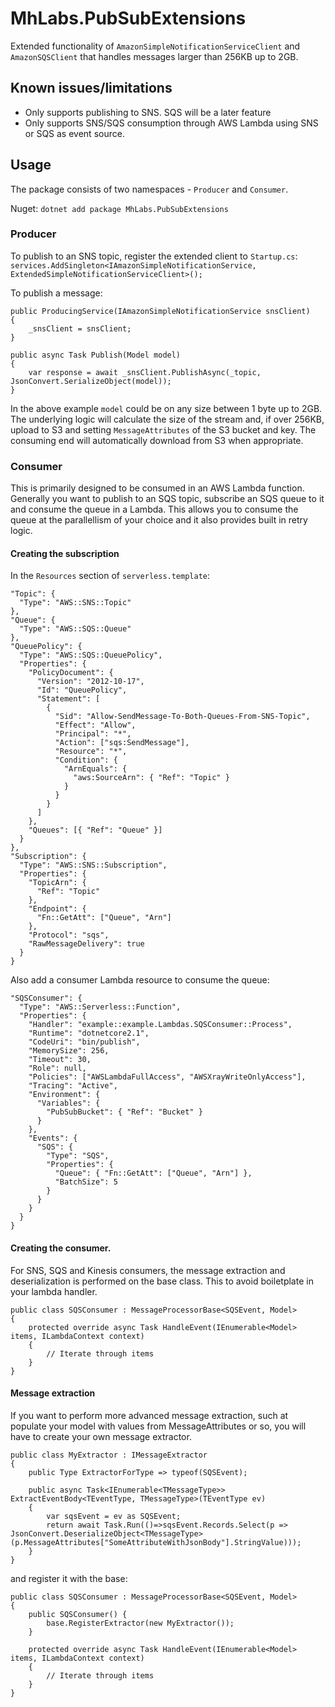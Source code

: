 # MhLabs.PubSubExtensions

Extended functionality of `AmazonSimpleNotificationServiceClient` and `AmazonSQSClient` that handles messages larger than 256KB up to 2GB.

## Known issues/limitations
* Only supports publishing to SNS. SQS will be a later feature
* Only supports SNS/SQS consumption through AWS Lambda using SNS or SQS as event source.

## Usage
The package consists of two namespaces - `Producer` and `Consumer`.

Nuget: `dotnet add package MhLabs.PubSubExtensions`

### Producer
To publish to an SNS topic, register the extended client to `Startup.cs`:
`services.AddSingleton<IAmazonSimpleNotificationService, ExtendedSimpleNotificationServiceClient>();`
 
To publish a message:
```
public ProducingService(IAmazonSimpleNotificationService snsClient)
{
    _snsClient = snsClient;
}

public async Task Publish(Model model)
{            
    var response = await _snsClient.PublishAsync(_topic, JsonConvert.SerializeObject(model));
}
```

In the above example `model` could be on any size between 1 byte up to 2GB. The underlying logic will calculate the size of the stream and, if over 256KB, upload to S3 and setting `MessageAttributes` of the S3 bucket and key. The consuming end will automatically download from S3 when appropriate.

### Consumer
This is primarily designed to be consumed in an AWS Lambda function. Generally you want to publish to an SQS topic, subscribe an SQS queue to it and consume the queue in a Lambda. This allows you to consume the queue at the parallellism of your choice and it also provides built in retry logic.

#### Creating the subscription
In the `Resources` section of `serverless.template`:
```
"Topic": {
  "Type": "AWS::SNS::Topic"
},
"Queue": {
  "Type": "AWS::SQS::Queue"
},
"QueuePolicy": {
  "Type": "AWS::SQS::QueuePolicy",
  "Properties": {
    "PolicyDocument": {
      "Version": "2012-10-17",
      "Id": "QueuePolicy",
      "Statement": [
        {
          "Sid": "Allow-SendMessage-To-Both-Queues-From-SNS-Topic",
          "Effect": "Allow",
          "Principal": "*",
          "Action": ["sqs:SendMessage"],
          "Resource": "*",
          "Condition": {
            "ArnEquals": {
              "aws:SourceArn": { "Ref": "Topic" }
            }
          }
        }
      ]
    },
    "Queues": [{ "Ref": "Queue" }]
  }
},
"Subscription": {
  "Type": "AWS::SNS::Subscription",
  "Properties": {
    "TopicArn": {
      "Ref": "Topic"
    },
    "Endpoint": {
      "Fn::GetAtt": ["Queue", "Arn"]
    },
    "Protocol": "sqs",
    "RawMessageDelivery": true
  }
}
``` 

Also add a consumer Lambda resource to consume the queue:
```
"SQSConsumer": {
  "Type": "AWS::Serverless::Function",
  "Properties": {
    "Handler": "example::example.Lambdas.SQSConsumer::Process",
    "Runtime": "dotnetcore2.1",
    "CodeUri": "bin/publish",
    "MemorySize": 256,
    "Timeout": 30,
    "Role": null,
    "Policies": ["AWSLambdaFullAccess", "AWSXrayWriteOnlyAccess"],
    "Tracing": "Active",
    "Environment": {
      "Variables": {
        "PubSubBucket": { "Ref": "Bucket" }
      }
    },
    "Events": {
      "SQS": {
        "Type": "SQS",
        "Properties": {
          "Queue": { "Fn::GetAtt": ["Queue", "Arn"] },
          "BatchSize": 5
        }
      }
    }
  }
}
```

#### Creating the consumer. 

For SNS, SQS and Kinesis consumers, the message extraction and deserialization is performed on the base class. This to avoid boiletplate in your lambda handler. 
```
public class SQSConsumer : MessageProcessorBase<SQSEvent, Model>
{
    protected override async Task HandleEvent(IEnumerable<Model> items, ILambdaContext context)
    {
        // Iterate through items
    }
}
```

#### Message extraction
If you want to perform more advanced message extraction, such at populate your model with values from MessageAttributes or so, you will have to create your own message extractor.
```
public class MyExtractor : IMessageExtractor
{
    public Type ExtractorForType => typeof(SQSEvent);

    public async Task<IEnumerable<TMessageType>> ExtractEventBody<TEventType, TMessageType>(TEventType ev)
    {
        var sqsEvent = ev as SQSEvent;
        return await Task.Run(()=>sqsEvent.Records.Select(p => JsonConvert.DeserializeObject<TMessageType>(p.MessageAttributes["SomeAttributeWithJsonBody"].StringValue)));
    }
}
```

and register it with the base:

```
public class SQSConsumer : MessageProcessorBase<SQSEvent, Model>
{
    public SQSConsumer() {
        base.RegisterExtractor(new MyExtractor());
    }
    
    protected override async Task HandleEvent(IEnumerable<Model> items, ILambdaContext context)
    {
        // Iterate through items
    }
}
```

